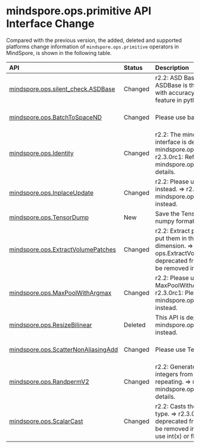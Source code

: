 # mindspore.ops.primitive API Interface Change

Compared with the previous version, the added, deleted and supported platforms change information of `mindspore.ops.primitive` operators in MindSpore, is shown in the following table.

|API|Status|Description|Support Platform|Class
|:----|:----|:----|:----|:----
[mindspore.ops.silent_check.ASDBase](https://mindspore.cn/docs/en/r2.3.0rc1/api_python/ops/mindspore.ops.silent_check.ASDBase.html#mindspore.ops.silent_check.ASDBase)|Changed|r2.2: ASD Base Class. => r2.3.0rc1: ASDBase is the base class of operator with accuracy-sensitive detection feature in python.|r2.2: Ascend/GPU/CPU => r2.3.0rc1: Ascend|Accuracy-Sensitive Detection
[mindspore.ops.BatchToSpaceND](https://mindspore.cn/docs/en/r2.3.0rc1/api_python/ops/mindspore.ops.BatchToSpaceND.html#mindspore.ops.BatchToSpaceND)|Changed|Please use batch_to_space_nd instead.|r2.2: Ascend/GPU/CPU => r2.3.0rc1: |Array Operation
[mindspore.ops.Identity](https://mindspore.cn/docs/en/r2.3.0rc1/api_python/ops/mindspore.ops.Identity.html#mindspore.ops.Identity)|Changed|r2.2: The mindspore.ops.Identity interface is deprecated, please use the mindspore.ops.deepcopy() instead. => r2.3.0rc1: Refer to mindspore.ops.deepcopy() for more details.|r2.2:  => r2.3.0rc1: Ascend/GPU/CPU|Array Operation
[mindspore.ops.InplaceUpdate](https://mindspore.cn/docs/en/r2.3.0rc1/api_python/ops/mindspore.ops.InplaceUpdate.html#mindspore.ops.InplaceUpdate)|Changed|r2.2: Please use InplaceUpdateV2 instead. => r2.3.0rc1: Please use mindspore.ops.InplaceUpdateV2 instead.|r2.2: Ascend/GPU/CPU => r2.3.0rc1: |Array Operation
[mindspore.ops.TensorDump](https://mindspore.cn/docs/en/r2.3.0rc1/api_python/ops/mindspore.ops.TensorDump.html#mindspore.ops.TensorDump)|New|Save the Tensor as an npy file in numpy format.|r2.2: r2.3.0rc1: Ascend|Debugging Operator
[mindspore.ops.ExtractVolumePatches](https://mindspore.cn/docs/en/r2.3.0rc1/api_python/ops/mindspore.ops.ExtractVolumePatches.html#mindspore.ops.ExtractVolumePatches)|Changed|r2.2: Extract patches from input and put them in the "depth" output dimension. => r2.3.0rc1: ops.ExtractVolumePatches is deprecated from version 2.3 and will be removed in a future version.|r2.2: Ascend/GPU/CPU => r2.3.0rc1: |Image Processing
[mindspore.ops.MaxPoolWithArgmax](https://mindspore.cn/docs/en/r2.3.0rc1/api_python/ops/mindspore.ops.MaxPoolWithArgmax.html#mindspore.ops.MaxPoolWithArgmax)|Changed|r2.2: Please use MaxPoolWithArgmaxV2 instead. => r2.3.0rc1: Please use mindspore.ops.MaxPoolWithArgmaxV2 instead.|r2.2: Ascend/GPU/CPU => r2.3.0rc1: |Neural Network
[mindspore.ops.ResizeBilinear](https://mindspore.cn/docs/en/r2.2/api_python/ops/mindspore.ops.ResizeBilinear.html#mindspore.ops.ResizeBilinear)|Deleted|This API is deprecated, please use the mindspore.ops.ResizeBilinearV2 instead.||Neural Network
[mindspore.ops.ScatterNonAliasingAdd](https://mindspore.cn/docs/en/r2.3.0rc1/api_python/ops/mindspore.ops.ScatterNonAliasingAdd.html#mindspore.ops.ScatterNonAliasingAdd)|Changed|Please use TensorScatterAdd instead.|r2.2: Ascend/GPU/CPU => r2.3.0rc1: |Parameter Operation Operator
[mindspore.ops.RandpermV2](https://mindspore.cn/docs/en/r2.3.0rc1/api_python/ops/mindspore.ops.RandpermV2.html#mindspore.ops.RandpermV2)|Changed|r2.2: Generates random permutation of integers from 0 to n-1 without repeating. => r2.3.0rc1: Refer to mindspore.ops.randperm() for more details.|r2.2: Ascend/CPU => r2.3.0rc1: CPU|Random Generation Operator
[mindspore.ops.ScalarCast](https://mindspore.cn/docs/en/r2.3.0rc1/api_python/ops/mindspore.ops.ScalarCast.html#mindspore.ops.ScalarCast)|Changed|r2.2: Casts the input scalar to another type. => r2.3.0rc1: 'ops.ScalarCast' is deprecated from version 2.3 and will be removed in a future version, please use int(x) or float(x) instead.|r2.2: Ascend/GPU/CPU => r2.3.0rc1: |Type Conversion

